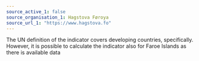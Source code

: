 ```yaml
---
source_active_1: false
source_organisation_1: Hagstova Føroya
source_url_1: "https://www.hagstova.fo"
---
```

The UN definition of the indicator covers developing countries, specifically. However, it is possible to calculate the indicator also for Faroe Islands as there is available data
